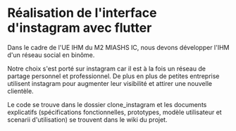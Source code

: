 # Réalisation de l'interface d'instagram avec flutter

Dans le cadre de l'UE IHM du M2 MIASHS IC, nous devons développer l'IHM d'un réseau social en binôme.

Notre choix s'est porté sur instagram car il est à la fois un réseau de partage personnel et professionnel.
De plus en plus de petites entreprise utilisent instagram pour augmenter leur visibilité et attirer une nouvelle clientèle.

Le code se trouve dans le dossier clone_instagram et les documents explicatifs (spécifications fonctionnelles, prototypes, modèle utilisateur et scenarii d'utilisation) se trouvent dans le wiki du projet.

